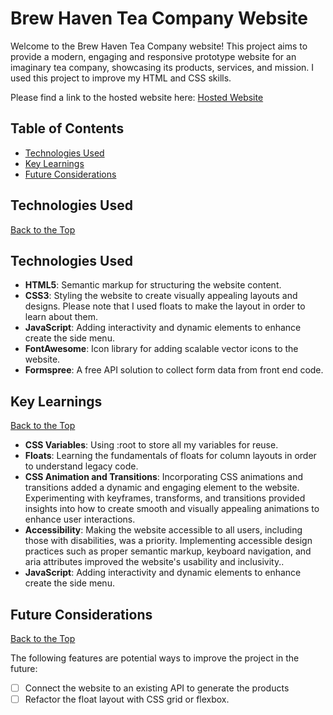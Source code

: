 # Brew Haven Tea Company Website

Welcome to the Brew Haven Tea Company website! This project aims to provide a modern, engaging and responsive prototype website for an imaginary tea company, showcasing its products, services, and mission. I used this project to improve my HTML and CSS skills.

Please find a link to the hosted website here:
<a href="https://brew-haven-tea.netlify.app/" target="_blank">Hosted Website</a>

## Table of Contents

- [Technologies Used](#technologies-used)
- [Key Learnings](#key-learnings)
- [Future Considerations](#future-considerations)

## Technologies Used

[Back to the Top](#table-of-contents)

## Technologies Used

- **HTML5**: Semantic markup for structuring the website content.
- **CSS3**: Styling the website to create visually appealing layouts and designs. Please note that I used floats to make the layout in order to learn about them.
- **JavaScript**: Adding interactivity and dynamic elements to enhance create the side menu.
- **FontAwesome**: Icon library for adding scalable vector icons to the website.
- **Formspree**: A free API solution to collect form data from front end code.

## Key Learnings

[Back to the Top](#table-of-contents)

- **CSS Variables**: Using :root to store all my variables for reuse.
- **Floats**: Learning the fundamentals of floats for column layouts in order to understand legacy code.
- **CSS Animation and Transitions**: Incorporating CSS animations and transitions added a dynamic and engaging element to the website. Experimenting with keyframes, transforms, and transitions provided insights into how to create smooth and visually appealing animations to enhance user interactions.
- **Accessibility**: Making the website accessible to all users, including those with disabilities, was a priority. Implementing accessible design practices such as proper semantic markup, keyboard navigation, and aria attributes improved the website's usability and inclusivity..
- **JavaScript**: Adding interactivity and dynamic elements to enhance create the side menu.

## Future Considerations

[Back to the Top](#table-of-contents)

The following features are potential ways to improve the project in the future:

- [ ] Connect the website to an existing API to generate the products
- [ ] Refactor the float layout with CSS grid or flexbox.
